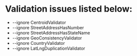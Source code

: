 # Validation issues listed below: 

- --ignore CentroidValidator 
- --ignore StreetAddressHasNumber 
- --ignore StreetAddressHasStateName 
- --ignore GeoConsistencyValidator 
- --ignore CountryValidator 
- --ignore LatLngDuplicationValidator